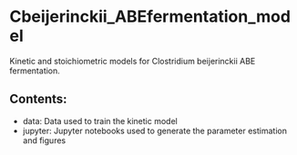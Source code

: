 # Cbeijerinckii_ABEfermentation_model

Kinetic and stoichiometric models for Clostridium beijerinckii ABE fermentation.

## Contents:

- data: Data used to train the kinetic model
- jupyter: Jupyter notebooks used to generate the parameter estimation and figures

